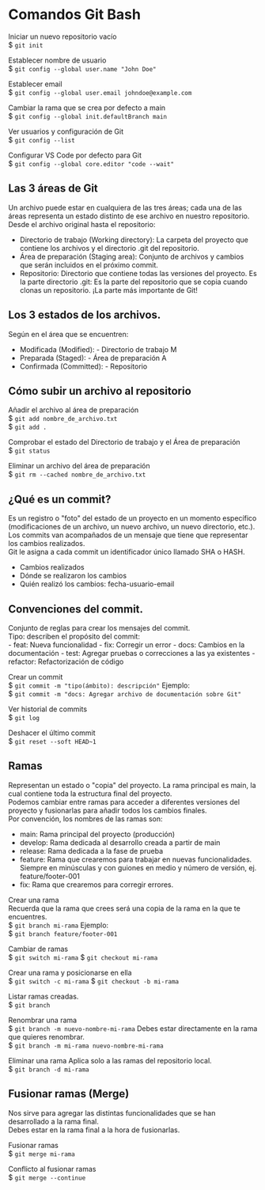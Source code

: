 # Comandos Git Bash

Iniciar un nuevo repositorio vacío  
$ ```git init```

Establecer nombre de usuario  
$ ```git config --global user.name "John Doe"```

Establecer email  
$ ```git config --global user.email johndoe@example.com```

Cambiar la rama que se crea por defecto a main  
$ ```git config --global init.defaultBranch main```

Ver usuarios y configuración de Git  
$ ```git config --list```

Configurar VS Code por defecto para Git  
$ ```git config --global core.editor "code --wait"```

## Las 3 áreas de Git  
Un archivo puede estar en cualquiera de las tres áreas; cada una de las áreas representa un estado distinto de ese archivo en nuestro repositorio.  
  Desde el archivo original hasta el repositorio:  
   - Directorio de trabajo (Working directory): La carpeta del proyecto que contiene los archivos y el directorio .git del repositorio.
   - Área de preparación (Staging area): Conjunto de archivos y cambios que serán incluidos en el próximo commit.
   - Repositorio: Directorio que contiene todas las versiones del proyecto. Es la parte
            directorio .git: Es la parte del repositorio que se copia cuando clonas un repositorio. ¡La parte más importante de Git!

## Los 3 estados de los archivos.
Según en el área que se encuentren:

   - Modificada (Modified): - Directorio de trabajo M
   - Preparada (Staged): - Área de preparación A
   - Confirmada (Committed): - Repositorio


## Cómo subir un archivo al repositorio

Añadir el archivo al área de preparación  
$ ```git add nombre_de_archivo.txt```  
$ ```git add .```

Comprobar el estado del Directorio de trabajo y el Área de preparación  
$ ```git status```

Eliminar un archivo del área de preparación  
$ ```git rm --cached nombre_de_archivo.txt```

## ¿Qué es un commit?  
Es un registro o "foto" del estado de un proyecto en un momento específico (modificaciones de un archivo, un nuevo archivo, un nuevo directorio, etc.).  
Los commits van acompañados de un mensaje que tiene que representar los cambios realizados.  
Git le asigna a cada commit un identificador único llamado SHA o HASH.  
   - Cambios realizados
   - Dónde se realizaron los cambios
   - Quién realizó los cambios: fecha-usuario-email

## Convenciones del commit.  
Conjunto de reglas para crear los mensajes del commit.  
  Tipo: describen el propósito del commit:  
       - feat: Nueva funcionalidad
       - fix: Corregir un error
       - docs: Cambios en la documentación
       - test: Agregar pruebas o correcciones a las ya existentes
       - refactor: Refactorización de código

Crear un commit  
$ ```git commit -m "tipo(ámbito): descripción"```
Ejemplo:  
$ ```git commit -m "docs: Agregar archivo de documentación sobre Git"```

Ver historial de commits  
$ ```git log```

Deshacer el último commit  
$ ```git reset --soft HEAD~1```

## Ramas
Representan un estado o "copia" del proyecto. La rama principal es main, la cual contiene toda la estructura final del proyecto.  
Podemos cambiar entre ramas para acceder a diferentes versiones del proyecto y fusionarlas para añadir todos los cambios finales.  
  Por convención, los nombres de las ramas son:  
   - main: Rama principal del proyecto (producción)
   - develop: Rama dedicada al desarrollo creada a partir de main
   - release: Rama dedicada a la fase de prueba
   - feature: Rama que crearemos para trabajar en nuevas funcionalidades. Siempre en minúsculas y con guiones en medio y número de versión, ej. feature/footer-001
   - fix: Rama que crearemos para corregir errores.

Crear una rama  
Recuerda que la rama que crees será una copia de la rama en la que te encuentres.  
$ ```git branch mi-rama```
Ejemplo:  
$ ```git branch feature/footer-001```

Cambiar de ramas  
$ ```git switch mi-rama```
$ ```git checkout mi-rama```

Crear una rama y posicionarse en ella  
$ ```git switch -c mi-rama```
$ ```git checkout -b mi-rama```

Listar ramas creadas.  
$ ```git branch```

Renombrar una rama  
$ ```git branch -m nuevo-nombre-mi-rama```
Debes estar directamente en la rama que quieres renombrar.  
$ ```git branch -m mi-rama nuevo-nombre-mi-rama```

Eliminar una rama 
Aplica solo a las ramas del repositorio local.  
$ ```git branch -d mi-rama```


## Fusionar ramas (Merge)
Nos sirve para agregar las distintas funcionalidades que se han desarrollado a la rama final.  
Debes estar en la rama final a la hora de fusionarlas.  

Fusionar ramas  
$ ```git merge mi-rama```

Conflicto al fusionar ramas  
$ ```git merge --continue```
